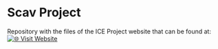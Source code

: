 # Scav Project

Repository with the files of the ICE Project website that can be found at:
[![🌐 Visit Website](https://img.shields.io/badge/Website-ded--sec.space/ICE--Project-blue?style=for-the-badge)](https://www.ded-sec.space/ICE-Project/)  

